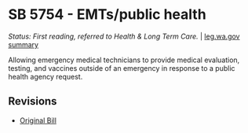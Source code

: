 # SB 5754 - EMTs/public health
*Status: First reading, referred to Health & Long Term Care.* | [leg.wa.gov summary](https://app.leg.wa.gov/billsummary?BillNumber=5754&Year=2021)

Allowing emergency medical technicians to provide medical evaluation, testing, and vaccines outside of an emergency in response to a public health agency request.

## Revisions
* [Original Bill](1/)